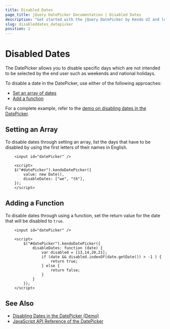 ```yaml
---
title: Disabled Dates
page_title: jQuery DatePicker Documentation | Disabled Dates
description: "Get started with the jQuery DatePicker by Kendo UI and learn how to disable specific dates in the widget."
slug: disableddates_datepicker
position: 2
---
```


# Disabled Dates

The DatePicker allows you to disable specific days which are not intended to be selected by the end user such as weekends and national holidays.

To disable a date in the DatePicker, use either of the following approaches:
* [Set an array of dates](#setting-an-array)
* [Add a function](#adding-a-function)

For a complete example, refer to the [demo on disabling dates in the DatePicker](https://demos.telerik.com/kendo-ui/datepicker/disable-dates).

## Setting an Array

To disable dates through setting an array, list the days that have to be disabled by using the first letters of their names in English.

```dojo
    <input id="datePicker" />

    <script>
    $("#datePicker").kendoDatePicker({
		value: new Date(),
		disableDates: ["we", "th"],
	});
    </script>
```

## Adding a Function

To disable dates through using a function, set the return value for the date that will be disabled to `true`.

```dojo
    <input id="datePicker" />

    <script>
        $("#datePicker").kendoDatePicker({
            disableDates: function (date) {
                var disabled = [13,14,20,21];
                if (date && disabled.indexOf(date.getDate()) > -1 ) {
                    return true;
                } else {
                    return false;
                }
            }
        });
    </script>
```

## See Also

* [Disabling Dates in the DatePicker (Demo)](https://demos.telerik.com/kendo-ui/datepicker/disable-dates)
* [JavaScript API Reference of the DatePicker](/api/javascript/ui/datepicker)
